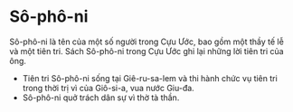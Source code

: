 # Sô-phô-ni

Sô-phô-ni là tên của một số người trong Cựu Ước, bao gồm một thầy tế lễ và một tiên tri. Sách Sô-phô-ni trong Cựu Ước ghi lại những lời tiên tri của ông.
- Tiên tri Sô-phô-ni sống tại Giê-ru-sa-lem và thi hành chức vụ tiên tri trong thời trị vì của Giô-si-a, vua nước Giu-đa. 
- Sô-phô-ni quở trách dân sự vì thờ tà thần.

